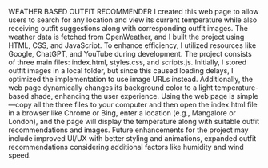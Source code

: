 WEATHER BASED OUTFIT RECOMMENDER
I created this web page to allow users to search for any location and view its current temperature while also receiving outfit suggestions along with corresponding outfit images.
The weather data is fetched from OpenWeather, and I built the project using HTML, CSS, and JavaScript. To enhance efficiency, I utilized resources like Google, ChatGPT, and YouTube during development.
The project consists of three main files: index.html, styles.css, and scripts.js. Initially, I stored outfit images in a local folder, but since this caused loading delays, I optimized the implementation to use image URLs instead.
Additionally, the web page dynamically changes its background color to a light temperature-based shade, enhancing the user experience.
Using the web page is simple—copy all the three files to your computer and then open the index.html file in a browser like Chrome or Bing, enter a location (e.g., Mangalore or London), and the page will display the temperature along with suitable outfit recommendations and images.
Future enhancements for the project may include improved UI/UX with better styling and animations, expanded outfit recommendations considering additional factors like humidity and wind speed. 
